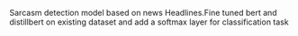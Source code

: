 Sarcasm detection model based on news Headlines.Fine tuned bert and distillbert on existing dataset and add a softmax layer for classification task
